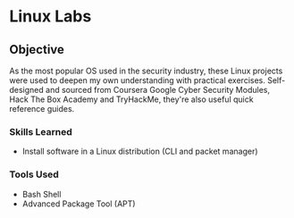 # Linux Labs

## Objective

As the most popular OS used in the security industry, these Linux projects were used to deepen my own understanding with practical exercises. 
Self-designed and sourced from Coursera Google Cyber Security Modules, Hack The Box Academy and TryHackMe, they're also useful quick reference guides.

### Skills Learned

- Install software in a Linux distribution (CLI and packet manager)


### Tools Used

- Bash Shell
- Advanced Package Tool (APT)
